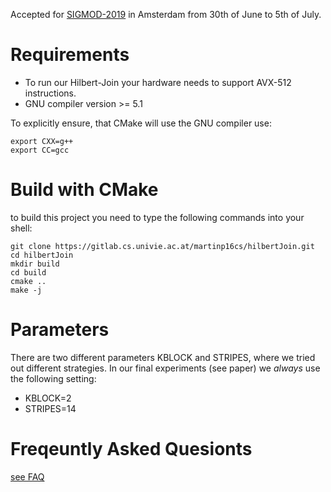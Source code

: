 Accepted for [SIGMOD-2019](http://sigmod2019.org/sigmodcfp) in Amsterdam from 30th of June to 5th of July.

# Requirements

- To run our Hilbert-Join your hardware needs to support AVX-512 instructions.
- GNU compiler version >= 5.1

To explicitly ensure, that CMake will use the GNU compiler use:

```{bash, engine='sh'}
export CXX=g++
export CC=gcc
```

# Build with CMake

to build this project you need to type the following commands into your shell:

```{bash, engine='sh'}
git clone https://gitlab.cs.univie.ac.at/martinp16cs/hilbertJoin.git
cd hilbertJoin
mkdir build
cd build
cmake ..
make -j
```

# Parameters

There are two different parameters KBLOCK and STRIPES, where we tried out different strategies. 
In our final experiments (see paper) we _always_ use the following setting:

- KBLOCK=2
- STRIPES=14

# Freqeuntly Asked Quesionts

[see FAQ](FAQ.md)